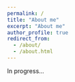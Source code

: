 ```yaml
---
permalink: /
title: "About me"
excerpt: "About me"
author_profile: true
redirect_from: 
  - /about/
  - /about.html
---
```

In progress...
